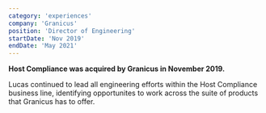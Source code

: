 ```yaml
---
category: 'experiences'
company: 'Granicus'
position: 'Director of Engineering'
startDate: 'Nov 2019'
endDate: 'May 2021'
---
```


**Host Compliance was acquired by Granicus in November 2019.**

Lucas continued to lead all engineering efforts within the Host Compliance business line, identifying opportunites to work across the suite of products that Granicus has to offer.
